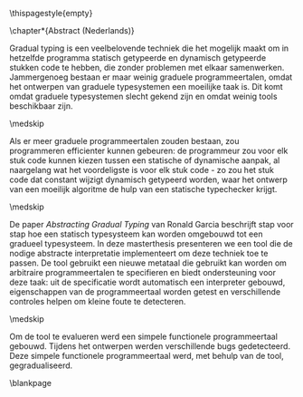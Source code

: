 
\thispagestyle{empty}

\chapter*{Abstract (Nederlands)}

Gradual typing is een veelbelovende techniek die het mogelijk maakt om in hetzelfde programma statisch getypeerde en dynamisch getypeerde stukken code te hebben, die zonder problemen met elkaar samenwerken. Jammergenoeg bestaan er maar weinig graduele programmeertalen, omdat het ontwerpen van graduele typesystemen een moeilijke taak is. Dit komt omdat graduele typesystemen slecht gekend zijn en omdat weinig tools beschikbaar zijn.

\medskip

Als er meer graduele programmeertalen zouden bestaan, zou programmeren efficienter kunnen gebeuren: de programmeur zou voor elk stuk code kunnen kiezen tussen een statische of dynamische aanpak, al naargelang wat het voordeligste is voor elk stuk code - zo zou het stuk code dat constant wijzigt dynamisch getypeerd worden, waar het ontwerp van een moeilijk algoritme de hulp van een statische typechecker krijgt.

\medskip

De paper _Abstracting Gradual Typing_ van Ronald Garcia beschrijft stap voor stap hoe een statisch typesysteem kan worden omgebouwd tot een gradueel typesysteem. In deze masterthesis presenteren we een tool die de nodige abstracte interpretatie implementeert om deze techniek toe te passen. De tool gebruikt een nieuwe metataal die gebruikt kan worden om arbitraire programmeertalen te specifieren en biedt ondersteuning voor deze taak: uit de specificatie wordt automatisch een interpreter gebouwd, eigenschappen van de programmeertaal worden getest en verschillende controles helpen om kleine foute te detecteren.

\medskip

Om de tool te evalueren werd een simpele functionele programmeertaal gebouwd. Tijdens het ontwerpen werden verschillende bugs gedetecteerd.
Deze simpele functionele programmeertaal werd, met behulp van de tool, gegradualiseerd.

\blankpage
